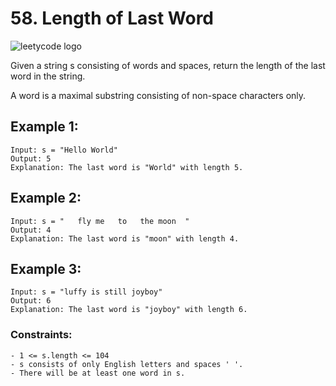 # 58. Length of Last Word

![leetycode logo](https://upload.wikimedia.org/wikipedia/commons/0/0a/LeetCode_Logo_black_with_text.svg)

Given a string s consisting of words and spaces, return the length of the last word in the string.

A word is a maximal substring consisting of non-space characters only.

## Example 1:

```
Input: s = "Hello World"
Output: 5
Explanation: The last word is "World" with length 5.
```

## Example 2:

```
Input: s = "   fly me   to   the moon  "
Output: 4
Explanation: The last word is "moon" with length 4.
```

## Example 3:

```
Input: s = "luffy is still joyboy"
Output: 6
Explanation: The last word is "joyboy" with length 6.
```

### Constraints:

```
- 1 <= s.length <= 104
- s consists of only English letters and spaces ' '.
- There will be at least one word in s.
```

